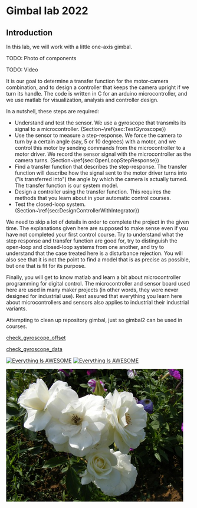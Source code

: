 # Gimbal lab 2022

## Introduction
In this lab, we will work with a little one-axis gimbal.

TODO: Photo of components

TODO: Video

It is our goal to determine a transfer function for the motor-camera combination, and to design a controller that keeps the camera upright if we turn its handle. The code is written in C for an arduino microcontroller, and we use matlab for visualization, analysis and controller design. 

In a nutshell, these steps are required:
  * Understand and test the sensor. We use a gyroscope that transmits its signal to a microcontroller. 
  	(Section~\ref{sec:TestGyroscope})
  * Use the sensor to measure a step-response. We force the camera to turn by a certain angle (say, $5$ or $10$ degrees) with a motor, and we control this motor by sending commands from the microcontroller to a motor driver. We record the sensor signal with the microcontroller as the camera turns. (Section~\ref{sec:OpenLoopStepResponse})
  * Find a transfer function that describes the step-response. The transfer function will describe how the signal sent to the motor driver turns into ("is transferred into") the angle by which the camera is actually turned. The transfer function is our system model. 
  * Design a controller using the transfer function. This requires the methods that you learn about in your automatic control courses.  
  * Test the closed-loop system. (Section~\ref{sec:DesignControllerWithIntegrator})

We need to skip a lot of details in order to complete the project in the given time. The explanations given here are supposed to make sense even if you have not completed your first control course. 
Try to understand what the step response and transfer function are good for, try to distinguish the open-loop and closed-loop systems from one another, and try to understand that the case treated here is a disturbance rejection. 
You will also see that it is not the point to find a model that is as precise as possible, but one that is fit for its purpose. 

Finally, you will get to know matlab and learn a bit about microcontroller programming for digital control. The microcontroller and sensor board used here are used in many maker projects (in other words, they were never designed for industrial use). Rest assured that everything you learn here about microcontrollers and sensors also applies to industrial their industrial variants.  

Attempting to clean up repository gimbal, just so gimbal2 can be used in courses. 

[check_gyroscope_offset](https://git.noc.ruhr-uni-bochum.de/teaching-control-mb-rub/labs/gimbal2/-/blob/main/teaching/step001-test-gyroscope/matlab/html/check_gyroscope_data.html)

[check_gyroscope_data](../teaching/step001-test-gyroscope/matlab/html/check_gyroscope_data.html)

[![Everything Is AWESOME](https://img.youtube.com/vi/StTqXEQ2l-Y/0.jpg)](https://www.youtube.com/watch?v=StTqXEQ2l-Y "Everything Is AWESOME")  [![Everything Is AWESOME](https://img.youtube.com/vi/StTqXEQ2l-Y/0.jpg)](https://www.youtube.com/watch?v=StTqXEQ2l-Y "Everything Is AWESOME") 

![sample pic](./readme-files/sample.jpg "silly sample pic")
